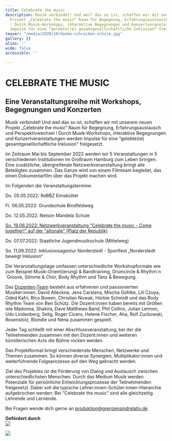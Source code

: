 ```yaml
---
title: Celebrate the music
description: Musik verbindet! Und weil das so ist, schaffen wir mit unserem neuen
  Projekt „Celebrate the music“ Raum für Begegnung, Erfahrungsaustausch und Perspektivwechsel
  ! Durch Musik-Workshops, interaktive Begegnungen und Konzertveranstaltungen werden
  Impulse für eine “gelebte(re) gesamtgesellschaftliche Inklusion” freigesetzt.
teaser: "/media/2020/10/danke-schreiben-schule.jpg"
gallery: []
alias: ''
wide: false
accessible: ''

---
```

# CELEBRATE THE MUSIC

## Eine Veranstaltungsreihe mit Workshops, Begegnungen und Konzerten

Musik verbindet! Und weil das so ist, schaffen wir mit unserem neuen Projekt „Celebrate the music“ Raum für Begegnung, Erfahrungsaustausch und Perspektivwechsel ! Durch Musik-Workshops, interaktive Begegnungen und Konzertveranstaltungen werden Impulse für eine “gelebte(re) gesamtgesellschaftliche Inklusion” freigesetzt.

Im Zeitraum Mai bis September 2022 werden wir 5 Veranstaltungen in 5 verschiedenen Institutionen im Großraum Hamburg zum Leben bringen. Eine zusätzliche, übergreifende Netzwerkveranstaltung bringt alle Beteiligten zusammen. Das Ganze wird von einem Filmteam begleitet, das einen Dokumentarfilm über das Projekt machen wird.

Im Folgenden die Veranstaltungstermine:

Do. 05.05.2022: ReBBZ Eimsbüttel

Fr. 06.05.2022: Grundschule Bindfeldweg

Do. 12.05.2022: Nelson Mandela Schule

[So. 19.06.2022: Netzwerkveranstaltung "Celebrate the music - Come together!" auf der "altonale" (Platz der Republik)](https://www.grenzensindrelativ.de/aktivitaeten/projekte-und-veranstaltungen/erlebnistage-inklusion-durch-musik/veranstaltungstermine)

Do. 07.07.2022: Staatliche Jugendmusikschule (Mittelweg)

So. 11.09.2022: Inklusionsagentur Norderstedt - Sportfest „Norderstedt bewegt Inklusion“

Die Veranstaltungstage umfassen unterschiedliche Workshopformate wie zum Beispiel Musik-Orient(ierung) & Bandtraining, Drumcircle & Rhythm´n´Groove, Stimme & Chor, Body Rhythm und Tanz & Bewegung.

Das [Dozenten-Team](https://www.grenzensindrelativ.de/aktivitaeten/projekte-und-veranstaltungen/erlebnistage-inklusion-durch-musik/dozenten-team-workshops) besteht aus erfahrenen und passionierten Musiker:innen: David Alleckna, Jens Carstens, Mischa Gohlke, Lili Czuya, Oded Kafri, Rico Bowen, Christian Nowak, Hörbie Schmidt und das Body Rhythm Team von Ben Schütz. Die Dozent:innen haben bereits mit Größen wie Madonna, Shakira, Dave Matthews Band, Phil Collins, Julian Lennon, Udo Lindenberg, Selig, Roger Cicero, Helene Fischer, Aha, Rolf Zuckowski, Rosenstolz, Blondie und Nena zusammen gespielt.

Jeder Tag schließt mit einer Abschlussveranstaltung, bei der die Teilnehmenden zusammen mit den Dozent:innen und weiteren künstlerischen Acts die Bühne rocken werden.

Das Projektformat bringt verschiedenste Menschen, Netzwerke und Themen zusammen. So können diverse Synergien, Multiplikator:innen und weiterführende Folgeprozesse auf den Weg gebracht werden.

Ziel des Projektes ist die Förderung von Dialog und Austausch zwischen unterschiedlichsten Menschen. Durch das Medium Musik werden Potenziale für persönliche Entwicklungsprozesse der Teilnehmenden freigesetzt. Dabei soll die typische Lehrer:innen-Schüler:innen-Hierarchie aufgebrochen werden: Bei “Celebrate the music” sind alle gleichzeitig Lehrende und Lernende.

Bei Fragen wende dich gerne an produktion@grenzensindrelativ.de

**Gefördert durch**  
![](/media/2021/07/20170919100223-aktion_mensch_logo.svg)

![](/media/2022/03/stiftung_hw_logo_rgb_inumlauf.JPG)